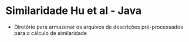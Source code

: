 # Similaridade Hu et al - Java

- Diretório para armazenar os arquivos de descrições pré-processados para o cálculo de similaridade